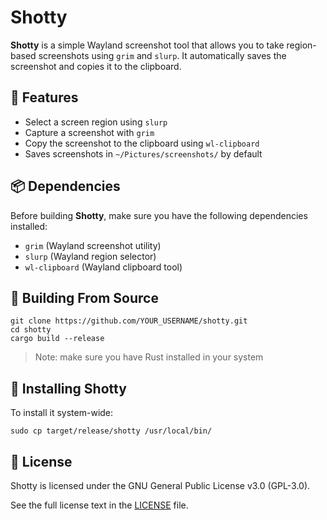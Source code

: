 # Shotty

**Shotty** is a simple Wayland screenshot tool that allows you to take region-based screenshots using `grim` and `slurp`. It automatically saves the screenshot and copies it to the clipboard.

## 🚀 Features
- Select a screen region using `slurp`
- Capture a screenshot with `grim`
- Copy the screenshot to the clipboard using `wl-clipboard`
- Saves screenshots in `~/Pictures/screenshots/` by default

## 📦 Dependencies
Before building **Shotty**, make sure you have the following dependencies installed:

- `grim` (Wayland screenshot utility)
- `slurp` (Wayland region selector)
- `wl-clipboard` (Wayland clipboard tool)

## **🔧 Building From Source**

```
git clone https://github.com/YOUR_USERNAME/shotty.git
cd shotty
cargo build --release
```

> Note: make sure you have Rust installed in your system

## 🚀 Installing Shotty

To install it system-wide:

```
sudo cp target/release/shotty /usr/local/bin/
```

## 📜 License

Shotty is licensed under the GNU General Public License v3.0 (GPL-3.0).

See the full license text in the [LICENSE](https://github.com/anmolsekhon590/shotty/blob/main/LICENSE) file.
